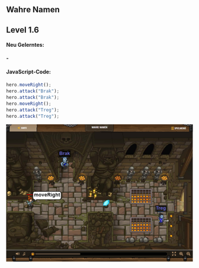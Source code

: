 ## **Wahre Namen**
## Level 1.6

#### Neu Gelerntes:
<b>-</b>

[comment]: <> (Was wurde gelernt und wie funktioniert die Technik?)

#### JavaScript-Code:
```js
hero.moveRight();
hero.attack("Brak");
hero.attack("Brak");
hero.moveRight();
hero.attack("Treg");
hero.attack("Treg");
```
![image](lvl1_6.png)